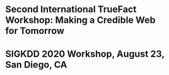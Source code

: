 # Second International TrueFact Workshop: Making a Credible Web for Tomorrow #
# SIGKDD 2020 Workshop, August 23, San Diego, CA #
